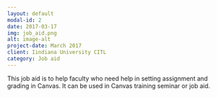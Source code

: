 ```yaml
---
layout: default
modal-id: 2
date: 2017-03-17
img: job_aid.png
alt: image-alt
project-date: March 2017
client: Iindiana University CITL
category: Job aid
---
```

This job aid is to help faculty who need help in setting assignment and grading in Canvas. It can be used in Canvas training seminar or job aid.

